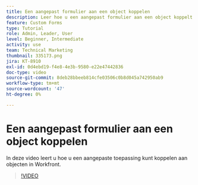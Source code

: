 ```yaml
---
title: Een aangepast formulier aan een object koppelen
description: Leer hoe u een aangepast formulier aan een object koppelt en aangepaste velden zichtbaar maakt in rapporten.
feature: Custom Forms
type: Tutorial
role: Admin, Leader, User
level: Beginner, Intermediate
activity: use
team: Technical Marketing
thumbnail: 335173.png
jira: KT-8910
exl-id: 0d4ebd19-f4e8-4e3b-9580-e22e47442836
doc-type: video
source-git-commit: 8deb28bbeeb814cfe03506c0b8d045a742950ab9
workflow-type: tm+mt
source-wordcount: '47'
ht-degree: 0%

---
```


# Een aangepast formulier aan een object koppelen

In deze video leert u hoe u een aangepaste toepassing kunt koppelen aan objecten in Workfront.

>[!VIDEO](https://video.tv.adobe.com/v/335173/?quality=12&learn=on)
